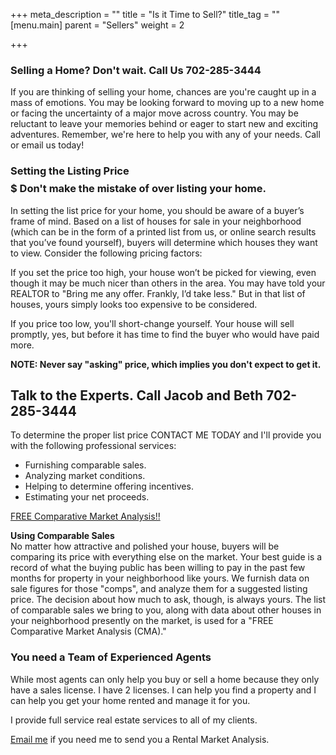 +++
meta_description = ""
title = "Is it Time to Sell?"
title_tag = ""
[menu.main]
parent = "Sellers"
weight = 2

+++
### Selling a Home? Don't wait. Call Us 702-285-3444

If you are thinking of selling your home, chances are you're caught up in a mass of emotions. You may be looking forward to moving up to a new home or facing the uncertainty of a major move across country. You may be reluctant to leave your memories behind or eager to start new and exciting adventures. Remember, we're here to help you with any of your needs. Call or email us today!

### Setting the Listing Price $$$$$ Don't make the mistake of over listing your home.

In setting the list price for your home, you should be aware of a buyer’s frame of mind. Based on a list of houses for sale in your neighborhood (which can be in the form of a printed list from us, or online search results that you’ve found yourself), buyers will determine which houses they want to view. Consider the following pricing factors:

If you set the price too high, your house won’t be picked for viewing, even though it may be much nicer than others in the area. You may have told your REALTOR to "Bring me any offer. Frankly, I’d take less." But in that list of houses, yours simply looks too expensive to be considered.

If you price too low, you'll short-change yourself. Your house will sell promptly, yes, but before it has time to find the buyer who would have paid more.

**NOTE: Never say "asking" price, which implies you don't expect to get it.**

## Talk to the Experts. Call Jacob and Beth 702-285-3444

To determine the proper list price CONTACT ME TODAY and I'll provide you with the following professional services:

* Furnishing comparable sales.
* Analyzing market conditions.
* Helping to determine offering incentives.
* Estimating your net proceeds.

[FREE Comparative Market Analysis!!](mailto:jacobmitro@gmail.com?subject=How%20much%20is%20my%20home%20worth?)

**Using Comparable Sales**  
No matter how attractive and polished your house, buyers will be comparing its price with everything else on the market. Your best guide is a record of what the buying public has been willing to pay in the past few months for property in your neighborhood like yours. We furnish data on sale figures for those "comps", and analyze them for a suggested listing price. The decision about how much to ask, though, is always yours. The list of comparable sales we bring to you, along with data about other houses in your neighborhood presently on the market, is used for a "FREE Comparative Market Analysis (CMA)."

### You need a Team of Experienced Agents

While most agents can only help you buy or sell a home because they only have a sales license. I have 2 licenses. I can help you find a property and I can help you get your home rented and manage it for you.

I provide full service real estate services to all of my clients.

[Email me](mailto:jacobmitro@gmail.com?subject=I%20need%20a%20Full%20Service%20agent) if you need me to send you a Rental Market Analysis.